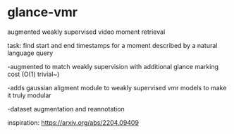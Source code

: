 # glance-vmr
augmented weakly supervised video moment retrieval

task: find start and end timestamps for a moment described by a natural language query

-augmented to match weakly supervision with additional glance marking cost (O(1) trivial~) 

-adds gaussian aligment module to weakly supervised vmr models to make it truly modular 

-dataset augmentation and reannotation

inspiration: https://arxiv.org/abs/2204.09409
